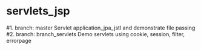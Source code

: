 # servlets_jsp

#1. branch: master                  Servlet application_jpa_jstl and demonstrate file passing 
#2. branch: branch_servlets         Demo servlets using cookie, session, filter, errorpage

